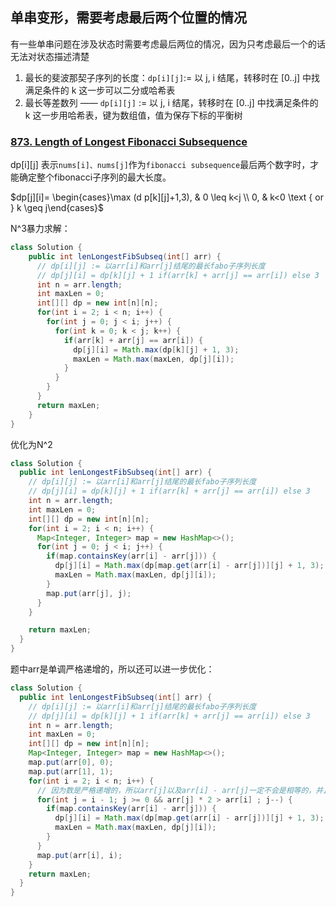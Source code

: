 ## 单串变形，需要考虑最后两个位置的情况

有一些单串问题在涉及状态时需要考虑最后两位的情况，因为只考虑最后一个的话无法对状态描述清楚

1. 最长的斐波那契子序列的长度：`dp[i][j]`:=  以 j, i 结尾，转移时在 [0..j] 中找满足条件的 k 这一步可以二分或哈希表
2. 最长等差数列 —— `dp[i][j]` := 以 j, i 结尾，转移时在 [0..j] 中找满足条件的 k 这一步用哈希表，键为数组值，值为保存下标的平衡树

### [873. Length of Longest Fibonacci Subsequence](https://leetcode.cn/problems/length-of-longest-fibonacci-subsequence/)

dp[i][j] 表示`nums[i]、nums[j]`作为`fibonacci subsequence`最后两个数字时，才能确定整个fibonacci子序列的最大长度。

$dp[j][i]= \begin{cases}\max (d p[k][j]+1,3), & 0 \leq k<j \\ 0, & k<0 \text { or } k \geq j\end{cases}$

N^3暴力求解：

```java
class Solution {
    public int lenLongestFibSubseq(int[] arr) {
      // dp[i][j] := 以arr[i]和arr[j]结尾的最长fabo子序列长度
      // dp[j][i] = dp[k][j] + 1 if(arr[k] + arr[j] == arr[i]) else 3
      int n = arr.length;
      int maxLen = 0;
      int[][] dp = new int[n][n];
      for(int i = 2; i < n; i++) {
        for(int j = 0; j < i; j++) {
          for(int k = 0; k < j; k++) {
            if(arr[k] + arr[j] == arr[i]) {
              dp[j][i] = Math.max(dp[k][j] + 1, 3);
              maxLen = Math.max(maxLen, dp[j][i]);
            }
          }
        }
      }
      return maxLen;
    }
}
```

优化为N^2

```java
class Solution {
  public int lenLongestFibSubseq(int[] arr) {
    // dp[i][j] := 以arr[i]和arr[j]结尾的最长fabo子序列长度
    // dp[j][i] = dp[k][j] + 1 if(arr[k] + arr[j] == arr[i]) else 3
    int n = arr.length;
    int maxLen = 0;
    int[][] dp = new int[n][n];
    for(int i = 2; i < n; i++) {
      Map<Integer, Integer> map = new HashMap<>();
      for(int j = 0; j < i; j++) {
        if(map.containsKey(arr[i] - arr[j])) {
          dp[j][i] = Math.max(dp[map.get(arr[i] - arr[j])][j] + 1, 3);
          maxLen = Math.max(maxLen, dp[j][i]);
        }
        map.put(arr[j], j);
      }
    }

    return maxLen;
  }
}
```

题中arr是单调严格递增的，所以还可以进一步优化：

```java
class Solution {
  public int lenLongestFibSubseq(int[] arr) {
    // dp[i][j] := 以arr[i]和arr[j]结尾的最长fabo子序列长度
    // dp[j][i] = dp[k][j] + 1 if(arr[k] + arr[j] == arr[i]) else 3
    int n = arr.length;
    int maxLen = 0;
    int[][] dp = new int[n][n];
    Map<Integer, Integer> map = new HashMap<>();
    map.put(arr[0], 0);
    map.put(arr[1], 1);
    for(int i = 2; i < n; i++) {
      // 因为数是严格递增的，所以arr[j]以及arr[i] - arr[j]一定不会是相等的，并且arr[j] * 2 > arr[i]保证了一次循环中map只会被利用一次
      for(int j = i - 1; j >= 0 && arr[j] * 2 > arr[i] ; j--) {
        if(map.containsKey(arr[i] - arr[j])) {
          dp[j][i] = Math.max(dp[map.get(arr[i] - arr[j])][j] + 1, 3);
          maxLen = Math.max(maxLen, dp[j][i]);
        }
      }
      map.put(arr[i], i);
    }
    return maxLen;
  }
}
```
